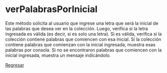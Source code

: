 # verPalabrasPorInicial 
Este método solicita al usuario que ingrese una letra que será la inicial de las palabras que desea ver en la colección. Luego, verifica si la letra ingresada es válida (es decir, si es solo una letra). Si es válida, verifica si la colección contiene palabras que comiencen con esa inicial. Si la colección contiene palabras que comienzan con la inicial ingresada, muestra esas palabras por consola. Si no se encontraron palabras que comiencen con la inicial ingresada, muestra un mensaje indicándolo.

[Regresar](https://claudiaalerivas.github.io/PROG-UDN-Duolingo/)
